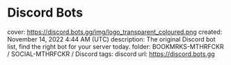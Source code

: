 # Discord Bots

cover: https://discord.bots.gg/img/logo_transparent_coloured.png
created: November 14, 2022 4:44 AM (UTC)
description: The original Discord bot list, find the right bot for your server today.
folder: BOOKMRKS-MTHRFCKR / SOCIAL-MTHRFCKR / Discord
tags: discord
url: https://discord.bots.gg